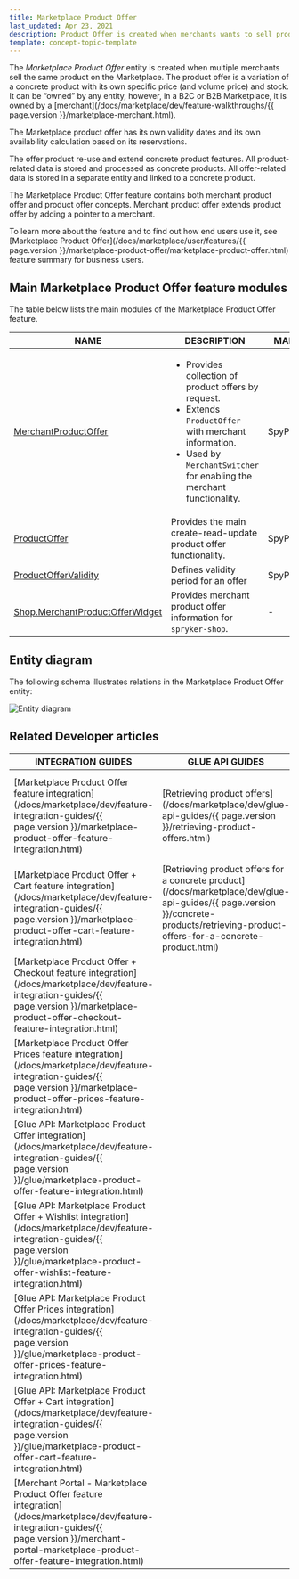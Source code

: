 ```yaml
---
title: Marketplace Product Offer
last_updated: Apr 23, 2021
description: Product Offer is created when merchants wants to sell products already available on Marketplace.
template: concept-topic-template
---
```


The *Marketplace Product Offer* entity is created when multiple merchants sell the same product on the Marketplace. The product offer is a variation of a concrete product with its own specific price (and volume price) and stock. It can be “owned” by any entity, however, in a B2C or B2B Marketplace, it is owned by a [merchant](/docs/marketplace/dev/feature-walkthroughs/{{ page.version }}/marketplace-merchant.html).

The Marketplace product offer has its own validity dates and its own availability calculation based on its reservations.

The offer product re-use and extend concrete product features. All product-related data is stored and processed as concrete products. 
All offer-related data is stored in a separate entity and linked to a concrete product. 

The Marketplace Product Offer feature contains both merchant product offer and product offer concepts. Merchant product offer extends product offer by adding a pointer to a merchant.

To learn more about the feature and to find out how end users use it, see [Marketplace Product Offer](/docs/marketplace/user/features/{{ page.version }}/marketplace-product-offer/marketplace-product-offer.html) feature summary for business users.

## Main Marketplace Product Offer feature modules

The table below lists the main modules of the Marketplace Product Offer feature.

| NAME | DESCRIPTION | MANAGED ENTITIES  |
| -------------------- | ---------- | ----------------- | 
| [MerchantProductOffer](https://github.com/spryker/merchant-product-offer) | <ul><li>Provides collection of product offers by request.</li><li>Extends `ProductOffer` with merchant information.</li><li> Used by `MerchantSwitcher` for enabling the merchant functionality.</li></ul>  | SpyProductOffer |
| [ProductOffer](https://github.com/spryker/product-offer) | Provides the main create-read-update product offer functionality.  | SpyProductOffer |
| [ProductOfferValidity](https://github.com/spryker/product-offer-validity) | Defines validity period for an offer | SpyProductOfferValidity |
| [Shop.MerchantProductOfferWidget](https://github.com/spryker/spryker-shop) | Provides merchant product offer information for `spryker-shop`. | - |

## Entity diagram

The following schema illustrates relations in the Marketplace Product Offer entity:

![Entity diagram](https://confluence-connect.gliffy.net/embed/image/6a64677b-090a-4dbf-86a5-8e9d8afa1a68.png?utm_medium=live&utm_source=custom)

## Related Developer articles

|INTEGRATION GUIDES  |GLUE API GUIDES  |DATA IMPORT  | HOW-TO GUIDES |REFERENCES          |
|---------|---------|---------|---------|---------|
|[Marketplace Product Offer feature integration](/docs/marketplace/dev/feature-integration-guides/{{ page.version }}/marketplace-product-offer-feature-integration.html)     | [Retrieving product offers](/docs/marketplace/dev/glue-api-guides/{{ page.version }}/retrieving-product-offers.html)        | [File details: combined_merchant_product_offer.csv](/docs/marketplace/dev/data-import/{{ page.version }}/file-details-combined-merchant-product-offer-csv.html)        |[Rendering merchant product offers on the Storefront](/docs/marketplace/dev/feature-walkthroughs/{{ page.version }}/marketplace-product-offer/rendering-merchant-product-offers-on-the-storefront.html)         | [Product offer in the Back Office](/docs/marketplace/dev/feature-walkthroughs/{{ page.version }}/marketplace-product-offer/product-offer-in-the-back-office.html)          |
|[Marketplace Product Offer + Cart feature integration](/docs/marketplace/dev/feature-integration-guides/{{ page.version }}/marketplace-product-offer-cart-feature-integration.html)     | [Retrieving product offers for a concrete product](/docs/marketplace/dev/glue-api-guides/{{ page.version }}/concrete-products/retrieving-product-offers-for-a-concrete-product.html)        |[File details: merchant_product_offer.csv](/docs/marketplace/dev/data-import/{{ page.version }}/file-details-merchant-product-offer-csv.html)         |         | [Product offer storage](/docs/marketplace/dev/feature-walkthroughs/{{ page.version }}/marketplace-product-offer/product-offer-storage.html)          |
|[Marketplace Product Offer + Checkout feature integration](/docs/marketplace/dev/feature-integration-guides/{{ page.version }}/marketplace-product-offer-checkout-feature-integration.html)     |         | [File details: product_offer_stock.csv](/docs/marketplace/dev/data-import/{{ page.version }}/file-details-product-offer-stock-csv.html)        |         |[Product Offer store relation](/docs/marketplace/dev/feature-walkthroughs/{{ page.version }}/marketplace-product-offer/product-offer-store-relation.html)           |
|[Marketplace Product Offer Prices feature integration](/docs/marketplace/dev/feature-integration-guides/{{ page.version }}/marketplace-product-offer-prices-feature-integration.html)     |         | [File details: product_offer_validity.csv](/docs/marketplace/dev/data-import/{{ page.version }}/file-details-product-offer-validity-csv.html)        |         |[Product Offer validity dates](/docs/marketplace/dev/feature-walkthroughs/{{ page.version }}/marketplace-product-offer/product-offer-validity-dates.html)           |
|[Glue API: Marketplace Product Offer integration](/docs/marketplace/dev/feature-integration-guides/{{ page.version }}/glue/marketplace-product-offer-feature-integration.html)     |         |[File details: price-product-offer.csv](/docs/marketplace/dev/data-import/{{ page.version }}/file-details-price-product-offer-csv.html)         |         |           |
|[Glue API: Marketplace Product Offer + Wishlist integration](/docs/marketplace/dev/feature-integration-guides/{{ page.version }}/glue/marketplace-product-offer-wishlist-feature-integration.html)     |         | [File details: merchant_product_offer_store.csv](/docs/marketplace/dev/data-import/{{ page.version }}/file-details-merchant-product-offer-store-csv.html)        |         |           |
|[Glue API: Marketplace Product Offer Prices integration](/docs/marketplace/dev/feature-integration-guides/{{ page.version }}/glue/marketplace-product-offer-prices-feature-integration.html)     |         |         |         |           |
|[Glue API: Marketplace Product Offer + Cart integration](/docs/marketplace/dev/feature-integration-guides/{{ page.version }}/glue/marketplace-product-offer-cart-feature-integration.html)     |         |         |         |           |
|[Merchant Portal - Marketplace Product Offer feature integration](/docs/marketplace/dev/feature-integration-guides/{{ page.version }}/merchant-portal-marketplace-product-offer-feature-integration.html)     |         |         |         |           |
